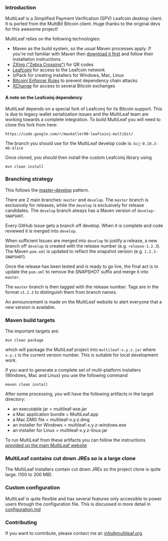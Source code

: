 ### Introduction

MultiLeaf is a Simplified Payment Verification (SPV) Leafcoin desktop client.
It is ported from the MultiBit Bitcoin client. Huge thanks to the original devs for this awesome project!

MultiLeaf relies on the following technologies:

* Maven as the build system, so the usual Maven processes apply. If you're not familiar
with Maven then [download it first](http://maven.apache.org) and follow their installation instructions.
* [ZXing ("Zebra Crossing")](https://code.google.com/p/zxing/) for QR codes
* [Leafcoinj](https://github.com/langerhans/leafcoinj-new) for access to the Leafcoin network
* IzPack for creating installers for Windows, Mac, Linux
* [Bitcoinj Enforcer Rules](https://github.com/gary-rowe/BitcoinjEnforcerRules) to prevent dependency chain attacks
* [XChange](https://github.com/timmolter/XChange) for access to several Bitcoin exchanges

#### A note on the Leafcoinj dependency

MultiLeaf depends on a special fork of Leafcoinj for its Bitcoin support. This is due to legacy wallet serialization issues
and the MultiLeaf team are working towards a complete integration. To build MultiLeaf you will need to clone this fork from
here:
```
https://code.google.com/r/maxkeller90-leafcoinj-multibit/
```

The branch you should use for the MultiLeaf develop code is: `bcj-0.10.3-mb-alice`

Once cloned, you should then install the custom Leafcoinj library using

```
mvn clean install
```

### Branching strategy

This follows the  [master-develop](http://nvie.com/posts/a-successful-git-branching-model/) pattern.

There are 2 main branches: `master` and `develop`. The `master` branch is exclusively for releases, while the `develop`
is exclusively for release candidates. The `develop` branch always has a Maven version of `develop-SNAPSHOT`.

Every GitHub Issue gets a branch off develop. When it is complete and code reviewed it is merged into `develop`.

When sufficient Issues are merged into `develop` to justify a release, a new branch off `develop` is created with the release number (e.g. `release-1.2.3`).
The Maven `pom.xml` is updated to reflect the snapshot version (e.g. `1.2.3-SNAPSHOT`).

Once the release has been tested and is ready to go live, the final act is to update the `pom.xml` to remove the SNAPSHOT suffix and merge it into `master`.

The `master` branch is then tagged with the release number. Tags are in the format `v1.2.3` to distinguish them from branch names.

An announcement is made on the MultiLeaf website to alert everyone that a new version is available.

### Maven build targets

The important targets are:

```
mvn clean package
```

which will package the MultiLeaf project into `multileaf-x.y.z.jar` where `x.y.z` is the current version
number. This is suitable for local development work.

If you want to generate a complete set of multi-platform installers (Windows, Mac and Linux) you 
use the following command

```
maven clean install
```

After some processing, you will have the following artifacts in the target directory:

* an executable jar = multileaf-exe.jar
* a Mac application bundle = MultiLeaf.app
* a Mac DMG file = multileaf-x.y.z.dmg
* an installer for Windows = multileaf-x.y.z-windows.exe
* an installer for Linux = multileaf-x.y.z-linux.jar

To run MultiLeaf from these artifacts you can follow the instructions [provided on the main MultiLeaf
website](https://multileaf.org/help.html)

### MultiLeaf contains cut down JREs so is a large clone

The MultiLeaf installers contain cut down JREs so the project clone is quite large.
(100 to 200 MB).

### Custom configuration

MultiLeaf is quite flexible and has several features only accessible to power users through the configuration file. This
is discussed in more detail in [configuration.md](configuration.md)

### Contributing

If you want to contribute, please contact me at: [info@multileaf.org](mailto:info@multileaf.org).

